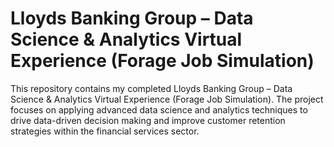 # Lloyds Banking Group – Data Science & Analytics Virtual Experience (Forage Job Simulation)

This repository contains my completed Lloyds Banking Group – Data Science &amp; Analytics Virtual Experience (Forage Job Simulation). The project focuses on applying advanced data science and analytics techniques to drive data-driven decision making and improve customer retention strategies within the financial services sector.
